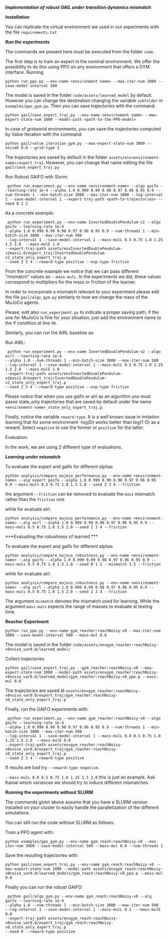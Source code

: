 ***Implementation of robust GAIL under transition dynamics mismatch***

***Installation***

You can replicate the virtual environment we used in our experiments with the file `requirements.txt`

***Run the experiments***

The commands we present here must be executed from the folder `code`.


The first step is to train an expert in the nominal environment. We offer the possibility to do this using PPO on any environment that offers 
a GYM interface. Running


```
python run_ppo.py --env-name <environment name> --max-iter-num 3000 --save-model-interval 500
```


The model is saved in the folder `code/assets/learned_model` by default. However you can change the destination changing the variable `subfolder` in `examples/ppo_gym.py`.
Then you can save trajectories with the command:


```
python gail/save_expert_traj.py --env-name <environment name> --max-expert-state-num 1000 --model-path <path-to-the-PPO-model>
```


In case of gridworld environments, you can save the trajectories computed by Value Iteration with the command:


```python gail/value_iteration_gym.py --max-expert-state-num 3000 --noiseE 0.0 --grid-type 1```


The trajectories are saved by default in the folder `assets/env<environment-name>/expert_traj`. However, you can change that name editing the file `gail/save_expert_traj.py`


Run Robust GAIFO with Slurm:


``` python run_experiment.py --env-name <environment-name> --algo gaifo --learning-rate 1e-4 --alpha 1.0 0.999 0.99 0.98 0.97 0.96 0.95 0.9 --num-threads 1 --min-batch-size 3000 --max-iter-num 1000 --log-interval 1 --save-model-interval 1 --expert-traj-path <path-to-trajectories> --seed 0 1 2```


As a concrete example:


```
 python run_experiment.py --env-name InvertedDoublePendulum-v2 --algo gaifo --learning-rate 1e-4 
--alpha 1.0 0.999 0.99 0.98 0.97 0.96 0.95 0.9 --num-threads 1 --min-batch-size 3000 --max-iter-num 500 
--log-interval 1 --save-model-interval 1 --mass-mulL 0.5 0.75 1.0 1.25 1.5 2.0  --mass-mulE 1.0 
--expert-traj-path assets/envInvertedDoublePendulum-v2mass1.0/expert_traj/InvertedDoublePendulum-v2_state_only_expert_traj.p 
--seed 2 3 4 --reward-type positive --exp-type friction
```

From the concrete example we notice that we can pass different "mismatch" values as `--mass-mulL`. 
In the experiments we did, these values correspond to multipliers for the mass or friction of the learner.

In order to incorporate a mismatch relevant to your experiment please edit the file `gail/algo_gym.py` similarly to how we change the mass of the MuJoCo agents.

Please, edit also `run_experiment.py` to indicate a proper saving path, if the one for MuJoCo is fine for your situation, just add the environment name to the if condition at line `90`.


Similarly, you can run the AIRL baseline as:

Run AIRL:
```
 python run_experiment.py --env-name InvertedDoublePendulum-v2 --algo airl --learning-rate 1e-4 
--alpha 1.0 --num-threads 1 --min-batch-size 3000 --max-iter-num 500 
--log-interval 1 --save-model-interval 1 --mass-mulL 0.5 0.75 1.0 1.25 1.5 2.0  --mass-mulE 1.0 
--expert-traj-path assets/envInvertedDoublePendulum-v2mass1.0/expert_traj/InvertedDoublePendulum-v2_state_only_expert_traj.p 
--seed 2 3 4 --reward-type positive --exp-type friction
```

Please notice that when you use gaifo or airl as an algorithm you must passe state_only trajectories that are saved by default under the name `<environment-name>_state_only_expert_traj.p`.

Finally, notice the variable `reward-type`. It is a well known issue in imitation learning that for some environment -log(D) works better than log(1-D) as a reward. 
Select `negative` to use the former or `positive` for the latter.

Evaluation:

In the work, we are using 2 different type of evaluations. 

***Learning under mismatch***

To evaluate the expert and gaifo for different alphas

```
python analysis/compare_mujoco_performance.py --env-name <environment-name> --alg expert gaifo --alpha 1.0 0.999 0.99 0.98 0.97 0.96 0.95 0.9 --mass-muls 0.5 0.75 1.0 1.5 2.0 --seed 2 3 4 --friction
``` 

the argument `--friction` can be removed to evaluate the `mass` mismatch rather than the `friction` one.

while for evaluate airl:

```
python analysis/compare_mujoco_performance.py --env-name <environment-name> --alg airl --alpha 1.0 0.999 0.99 0.98 0.97 0.96 0.95 0.9 --mass-muls 0.5 0.75 1.0 1.5 2.0 --seed 2 3 4 --friction
```

***Evaluating the robustness of learned *** 

To evaluate the expert and gaifo for different alphas

```
python analysis/compare_mujoco_robustness.py --env-name <environment-name> --alg gaifo --alpha 1.0 0.999 0.99 0.98 0.97 0.96 0.95 0.9 --mass-muls 0.5 0.75 1.0 1.5 2.0 --seed 0 1 2 --mismatch 1.5 --friction
``` 

while for evaluate airl:

```
python analysis/compare_mujoco_robustness.py --env-name <environment-name> --alg airl --alpha 1.0 0.999 0.99 0.98 0.97 0.96 0.95 0.9 --mass-muls 0.5 0.75 1.0 1.5 2.0 --seed 2 3 4 --friction
```

The argument `mismatch` denotes the mismatch used for learning. While the argument `mass-muls` expects the range of masses to evaluate at testing time. 

**Reacher Experiment**


```
python run_ppo.py --env-name gym_reacher:reachNoisy-v0 --max-iter-num 3000 --save-model-interval 500 --mass-mul 0.0
```

The model is saved in the folder `code/assets/envgym_reacher:reachNoisy-v0noise_var0.0/learned_model/` 

Collect trajectories

```
python gail/save_expert_traj.py --gym_reacher:reachNoisy-v0 --max-expert-state-num 1000 --model-path assets/envgym_reacher:reachNoisy-v0noise_var0.0/learned_model/gym_reacher:reachNoisy-v0_ppo.p --mass-mul 0.0
```

The trajectories are saved at `assets/envgym_reacher:reachNoisy-v0noise_var0.0/expert_traj/gym_reacher:reachNoisy-v0_state_only_expert_traj.p`

Finally, run the GAIFO experiments with:

```
 python run_experiment.py --env-name gym_reacher:reachNoisy-v0 --algo gaifo --learning-rate 1e-4 
--alpha 1.0 0.999 0.99 0.98 0.97 0.96 0.95 0.9 --num-threads 1 --min-batch-size 3000 --max-iter-num 500 
--log-interval 1 --save-model-interval 1 --mass-mulL 0.0 0.5 0.75 1.0 1.25 1.5 2.0  --mass-mulE 0.0 
--expert-traj-path assets/envgym_reacher:reachNoisy-v0noise_var0.0/expert_traj/gym_reacher:reachNoisy-v0_state_only_expert_traj.p 
--seed 2 3 4 --reward-type positive
```

If results are bad try `--reward-type negative`.

`--mass-mulL 0.0 0.5 0.75 1.0 1.25 1.5 2.0` this is just an example. Ask Kamal which variances we should try to induce different mismatches.

**Running the experiments without SLURM**

The commands given above assume that you have a SLURM version installed on your cluster to easily handle the parallelization of the different simulations.

You can still run the code without SLURM as follows:

Train a PPO agent with:

```
python examples/ppo_gym.py --env-name gym_reach:reachNoisy-v0 --max-iter-num 3000 --save-model-interval 500 --mass-mul 0.0 --num-threads 1
```

Save the resulting trajectories with:

```
python gail/save_expert_traj.py --env-name gym_reach:reachNoisy-v0 --max-expert-state-num 1000 --model-path assets/envgym_reach:reachNoisy-v0noise_var0.0/learned_models/gym_reach:reachNoisy-v0_ppo.p --mass-mul 0.0
```

Finally you can run the robust GAIFO:

```
 python gail/algo_gym.py --env-name gym_reach:reachNoisy-v0 --alg gaifo --learning-rate 1e-4 
--alpha 1.0 --num-threads 1 --min-batch-size 3000 --max-iter-num 500 
--log-interval 1 --save-model-interval 1 --mass-mulL 0.1  --mass-mulE 0.0 
--expert-traj-path assets/envgym_reach:reachNoisy-v0noise_var0.0/expert_traj/gym_reach:reachNoisy-v0_state_only_expert_traj.p 
--seed 0 --reward-type positive
```
